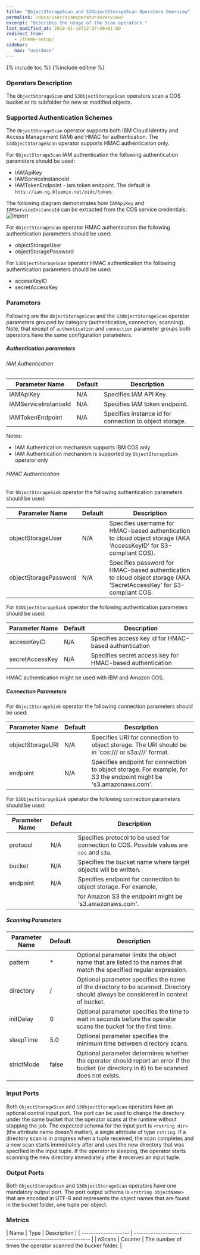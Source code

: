 ```yaml
---
title: "ObjectStorageScan and S3ObjectStorageScan Operators Overview"
permalink: /docs/user/scanoperatorsoverview/
excerpt: "Describes the usage of the Scan operators."
last_modified_at: 2018-01-10T12:37:48+01:00
redirect_from:
   - /theme-setup/
sidebar:
   nav: "userdocs"
---
```

{% include toc %}
{%include editme %}

### Operators Description
The `ObjectStorageScan` and `S3ObjectStorageScan` operators scan a COS bucket or its subfolder for new or modified objects.

### Supported Authentication Schemes
The `ObjectStorageScan` operator supports both IBM Cloud Identity and Access Management (IAM) and HMAC for authentication.
The `S3ObjectStorageScan` operator supports HMAC authentication only.

For `ObjectStorageScan` IAM authentication the following authentication parameters should be used:
* IAMApiKey
* IAMServiceInstanceId 
* IAMTokenEndpoint - iam token endpoint. The default is `htts://iam.ng.bluemix.net/oidc/token`.

The following diagram demonstrates how `IAMApiKey` and `IAMServiceInstanceId` can be extracted 
from the COS service credentials:
![Import](/streamsx.objectstorage/doc/images/COSCredentialsOnCOSOperatorMapping.png)

For `ObjectStorageScan` operator HMAC authentication the following authentication parameters should be used:
* objectStorageUser
* objectStoragePassword

For `S3ObjectStorageScan` operator HMAC authentication the following authentication parameters should be used:
* accessKeyID
* secretAccessKey


### Parameters

Following are the `ObjectStorageScan` and the `S3ObjectStorageScan` operator parameters grouped by category (authentication, connection,
scanning). Note, that except of `authentication` and `connection` parameter groups both operators
have the same configuration parameters.

##### Authentication parameters

###### IAM Authentication

| Parameter Name       | Default | Description                                              |
| -------------------- | ------- | -------------------------------------------------------- |
| IAMApiKey            |  N/A    | Specifies IAM API Key.                                   |
| IAMServiceInstanceId |  N/A    | Specifies IAM token endpoint.                            |
| IAMTokenEndpoint     |  N/A    | Specifies instance id for connection to object storage.  |

Notes:
 * IAM Authentication mechanism supports IBM COS only
 * IAM Authentication mechanism is supported by `ObjectStorageSink` operator only

###### HMAC Authentication

For `ObjectStorageSink` operator the following authentication parameters should be used:

| Parameter Name        | Default | Description                                                                                                           |
| --------------------- | --------| --------------------------------------------------------------------------------------------------------------------- |
| objectStorageUser     | N/A     | Specifies username for HMAC-based authentication to cloud object storage (AKA 'AccessKeyID' for S3-compliant COS).    |
| objectStoragePassword | N/A     | Specifies password for HMAC-based authentication to cloud object storage (AKA 'SecretAccessKey' for S3-compliant COS. |
 

For `S3ObjectStorageSink` operator the following authentication parameters should be used:

| Parameter Name        | Default | Description                                               |
| --------------------- | --------| --------------------------------------------------------- |
| accessKeyID           | N/A     | Specifies access key id for HMAC-based authentication     |
| secretAccessKey       | N/A     | Specifies secret access key for HMAC-based authentication |


HMAC authentication might be used with IBM and Amazon COS. 
 
##### Connection Parameters 
 
For `ObjectStorageSink` operator the following connection parameters should be used:

| Parameter Name       | Default | Description                                                                                                       |
| -------------------- | ------- | ----------------------------------------------------------------------------------------------------------------- |
| objectStorageURI     | N/A     | Specifies URI for connection to object storage. The URI should be in 'cos://<bucket>/ or s3a://<bucket>/' format. |
| endpoint             | N/A     | Specifies endpoint for connection to object storage. For example, for S3 the endpoint might be 's3.amazonaws.com'.|

For `S3ObjectStorageSink` operator the following connection parameters should be used:

| Parameter Name       | Default | Description                                                                                                       |
| -------------------- | ------- | ------------------------------------------------------------------------------------------ |
| protocol             | N/A     | Specifies protocol to be used for connection to COS. Possible values are  `cos` and `s3a`. |
| bucket               | N/A     | Specifies the bucket name where target objects will be written.                            |
| endpoint             | N/A     | Specifies endpoint for connection to object storage. For example,                          |
|                      |         | for Amazon S3 the endpoint might be 's3.amazonaws.com'.                                    |

##### Scanning Parameters

| Parameter Name | Default | Description                                                                                                                       |
| ---------------| ------- | --------------------------------------------------------------------------------------------------------------------------------- |
| pattern        | *       | Optional parameter limits the object name that are listed to the names that match the specified regular expression.               |
| directory      | /       | Optional parameter specifies the name of the directory to be scanned. Directory should always be considered in context of bucket. |
| initDelay      | 0       | Optional parameter specifies the time to wait in seconds before the operator scans the bucket  for the first time.                |
| sleepTime      | 5.0     | Optional parameter specifies the minimum time between directory scans.                                                            |  
| strictMode     | false   | Optional parameter determines whether the operator should report an error if the bucket (or directory in it) to be scanned does not exists. | 
                             


### Input Ports

Both `ObjectStorageScan` and `S3ObjectStorageScan` operators have an optional control input port.
The port can be used to change the directory under the same bucket that the operator scans at the runtime 
without stopping the job. The expected schema for the input port is `<rstring dir>` (the attribute name doesn't 
matter), a single attribute of type `rstring`. If a directory scan is in progress when a tuple received, the 
scan completes and a new scan starts immediately after and uses the new directory that was specified in the input
tuple. If the operator is sleeping, the operator starts scanning the new directory immediately after it receives
an input tuple.

### Output Ports

Both `ObjectStorageScan` and `S3ObjectStorageScan` operators have one mandatory output port. The port output 
schema is `<rstring objectName>` that are encoded in UTF-8 and represents the object names that are found in
the bucket folder, one tuple per object. 


### Metrics

| Name       | Type    | Description                                                                                                       |
| -------------------- | ----------------------------------------------------------- |
| nScans     | Counter | The number of times the operator scanned the bucker folder. |
